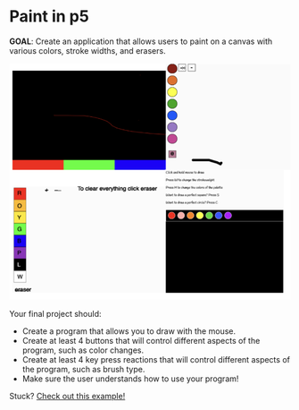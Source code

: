 # Paint in p5

**GOAL**: Create an application that allows users to paint on a canvas with various colors, stroke widths, and erasers. 

![](Examples.png)

Your final project should:
- Create a program that allows you to draw with the mouse.
- Create at least 4 buttons that will control different aspects of the program, such as color changes.
- Create at least 4 key press reactions that will control different aspects of the program, such as brush type.
- Make sure the user understands how to use your program!

Stuck? [Check out this example!](https://paint-in-p5-exemplar.stevenlance.repl.co/
)
